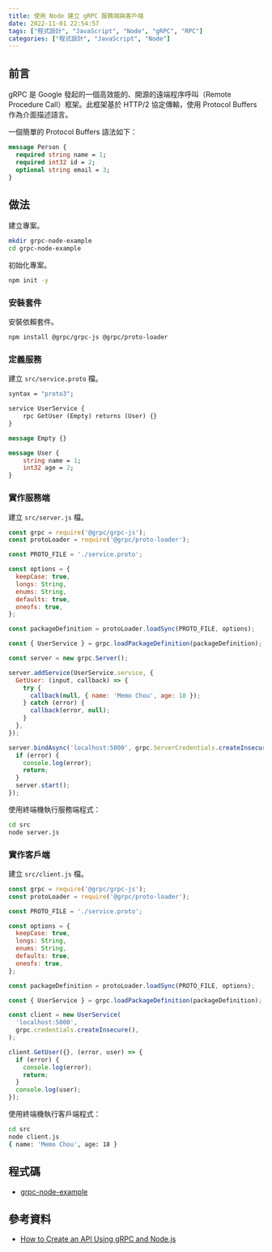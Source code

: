 ```yaml
---
title: 使用 Node 建立 gRPC 服務端與客戶端
date: 2022-11-01 22:54:57
tags: ["程式設計", "JavaScript", "Node", "gRPC", "RPC"]
categories: ["程式設計", "JavaScript", "Node"]
---
```


## 前言

gRPC 是 Google 發起的一個高效能的、開源的遠端程序呼叫（Remote Procedure Call）框架。此框架基於 HTTP/2 協定傳輸，使用 Protocol Buffers 作為介面描述語言。

一個簡單的 Protocol Buffers 語法如下：

```proto
message Person {
  required string name = 1;
  required int32 id = 2;
  optional string email = 3;
}
```

## 做法

建立專案。

```bash
mkdir grpc-node-example
cd grpc-node-example
```

初始化專案。

```bash
npm init -y
```

### 安裝套件

安裝依賴套件。

```bash
npm install @grpc/grpc-js @grpc/proto-loader
```

### 定義服務

建立 `src/service.proto` 檔。

```proto
syntax = "proto3";

service UserService {
    rpc GetUser (Empty) returns (User) {}
}

message Empty {}

message User {
    string name = 1;
    int32 age = 2;
}
```

### 實作服務端

建立 `src/server.js` 檔。

```js
const grpc = require('@grpc/grpc-js');
const protoLoader = require('@grpc/proto-loader');

const PROTO_FILE = './service.proto';

const options = {
  keepCase: true,
  longs: String,
  enums: String,
  defaults: true,
  oneofs: true,
};

const packageDefinition = protoLoader.loadSync(PROTO_FILE, options);

const { UserService } = grpc.loadPackageDefinition(packageDefinition);

const server = new grpc.Server();

server.addService(UserService.service, {
  GetUser: (input, callback) => {
    try {
      callback(null, { name: 'Memo Chou', age: 18 });
    } catch (error) {
      callback(error, null);
    }
  },
});

server.bindAsync('localhost:5000', grpc.ServerCredentials.createInsecure(), (error, port) => {
  if (error) {
    console.log(error);
    return;
  }
  server.start();
});
```

使用終端機執行服務端程式：

```bash
cd src
node server.js
```

### 實作客戶端

建立 `src/client.js` 檔。

```js
const grpc = require('@grpc/grpc-js');
const protoLoader = require('@grpc/proto-loader');

const PROTO_FILE = './service.proto';

const options = {
  keepCase: true,
  longs: String,
  enums: String,
  defaults: true,
  oneofs: true,
};

const packageDefinition = protoLoader.loadSync(PROTO_FILE, options);

const { UserService } = grpc.loadPackageDefinition(packageDefinition);

const client = new UserService(
  'localhost:5000',
  grpc.credentials.createInsecure(),
);

client.GetUser({}, (error, user) => {
  if (error) {
    console.log(error);
    return;
  }
  console.log(user);
});
```

使用終端機執行客戶端程式：

```bash
cd src
node client.js
{ name: 'Memo Chou', age: 18 }
```

## 程式碼

- [grpc-node-example](https://github.com/memochou1993/grpc-node-example)

## 參考資料

- [How to Create an API Using gRPC and Node.js](https://nordicapis.com/how-to-create-an-api-using-grpc-and-node-js/)
